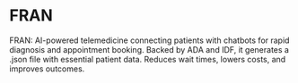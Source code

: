 # FRAN
FRAN: AI-powered telemedicine connecting patients with chatbots for rapid diagnosis and appointment booking. Backed by ADA and IDF, it generates a .json file with essential patient data. Reduces wait times, lowers costs, and improves outcomes.
